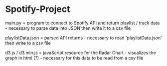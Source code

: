 # Spotify-Project

main.py = program to connect to Spotify API and return playlist / track data
        - necessary to parse data into JSON then write it to a csv file

playlistData.json = parsed API returns
                  - necessary to read 'playlistData.json' then write to a csv file

d3.js / d3.min.js = javaScript resource for the Radar Chart
                  - visualizes the graph in html (?)
                  - necessary for this data to be read from a csv file
